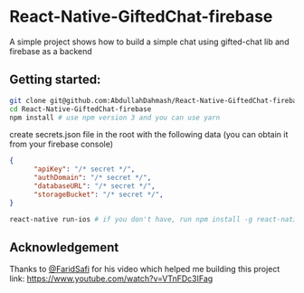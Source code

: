 # React-Native-GiftedChat-firebase

A simple project shows how to build a simple chat using gifted-chat lib and firebase as a backend

## Getting started:

`````sh
git clone git@github.com:AbdullahDahmash/React-Native-GiftedChat-firebase.git
cd React-Native-GiftedChat-firebase
npm install # use npm version 3 and you can use yarn
`````
create secrets.json file in the root with the following data (you can obtain it from your firebase console)
````json
{
      "apiKey": "/* secret */",
      "authDomain": "/* secret */",
      "databaseURL": "/* secret */",
      "storageBucket": "/* secret */",
}
````

`````sh
react-native run-ios # if you don't have, run npm install -g react-native-cli
`````

## Acknowledgement

Thanks to [@FaridSafi](https://github.com/FaridSafi) for his video which helped me building this project
link: https://www.youtube.com/watch?v=VTnFDc3IFag
